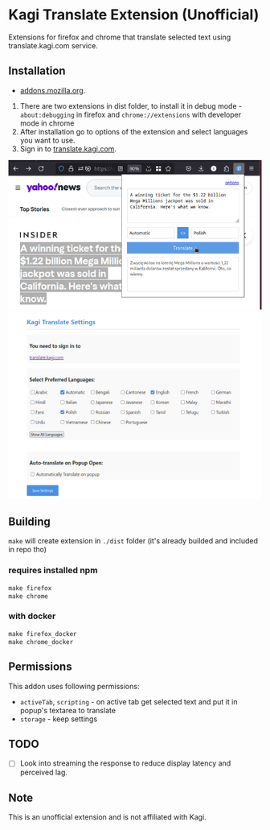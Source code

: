 # Kagi Translate Extension (Unofficial)

Extensions for firefox and chrome that translate selected text using translate.kagi.com service.

## Installation

- [addons.mozilla.org](https://addons.mozilla.org/en-US/firefox/addon/kagi-translate-extension/).

1. There are two extensions in dist folder, to install it in debug mode - `about:debugging` in firefox and `chrome://extensions` with developer mode in chrome
2. After installation go to options of the extension and select languages you want to use.
3. Sign in to [translate.kagi.com](https://translate.kagi.com/).

![](./images/screen-010.png)
![](./images/screen-040.png)

## Building

`make` will create extension in `./dist` folder (it's already builded and included in repo tho)

### requires installed npm

```
make firefox
make chrome
```

### with docker

```
make firefox_docker
make chrome_docker
```



## Permissions

This addon uses following permissions:

- `activeTab`, `scripting` - on active tab get selected text and put it in popup's textarea to translate
- `storage` - keep settings


## TODO

- [ ] Look into streaming the response to reduce display latency and perceived lag.


## Note
This is an unofficial extension and is not affiliated with Kagi.
